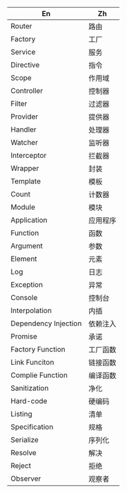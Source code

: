 En|Zh
---|---
Router|路由
Factory|工厂
Service|服务
Directive|指令
Scope|作用域
Controller|控制器
Filter|过滤器
Provider|提供器
Handler|处理器
Watcher|监听器
Interceptor|拦截器
Wrapper|封装
Template|模板
Count|计数器
Module|模块
Application|应用程序
Function|函数
Argument|参数
Element|元素
Log|日志
Exception|异常
Console|控制台
Interpolation|内插
Dependency Injection|依赖注入
Promise|承诺
Factory Function|工厂函数
Link Funciton|链接函数
Complie Function|编译函数
Sanitization|净化
Hard-code|硬编码
Listing|清单
Specification|规格
Serialize|序列化
Resolve|解决
Reject|拒绝
Observer|观察者